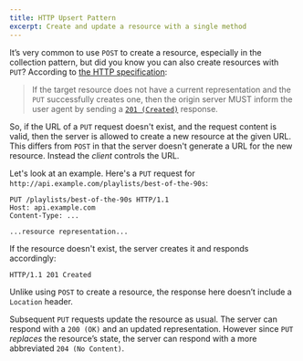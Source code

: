 ```yaml
---
title: HTTP Upsert Pattern
excerpt: Create and update a resource with a single method
---
```


It’s very common to use `POST` to create a resource, especially in the collection pattern, but did you know you can also create resources with `PUT`? According to [the HTTP specification](https://www.rfc-editor.org/rfc/rfc9110.html#section-9.3.4-2):

> If the target resource does not have a current representation and the `PUT` successfully creates one, then the origin server MUST inform the user agent by sending a [`201 (Created)`](https://www.rfc-editor.org/rfc/rfc9110.html#status.201) response.

So, if the URL of a `PUT` request doesn't exist, and the request content is valid, then the server is allowed to create a new resource at the given URL. This differs from `POST` in that the server doesn't generate a URL for the new resource. Instead the _client_ controls the URL.

Let's look at an example. Here's a `PUT` request for `http://api.example.com/playlists/best-of-the-90s`:

```http
PUT /playlists/best-of-the-90s HTTP/1.1
Host: api.example.com
Content-Type: ...

...resource representation...
```

If the resource doesn't exist, the server creates it and responds accordingly:

```http
HTTP/1.1 201 Created
```

Unlike using `POST` to create a resource, the response here doesn’t include a `Location` header.

Subsequent `PUT` requests update the resource as usual. The server can respond with a `200 (OK)` and an updated representation. However since `PUT` _replaces_ the resource’s state, the server can respond with a more abbreviated `204 (No Content)`.
